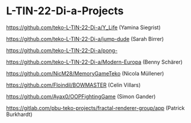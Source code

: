# L-TIN-22-Di-a-Projects

https://github.com/teko-L-TIN-22-Di-a/Y_Life (Yamina Siegrist)

https://github.com/teko-L-TIN-22-Di-a/jump-dude (Sarah Birrer)

https://github.com/teko-L-TIN-22-Di-a/pong-

https://github.com/teko-L-TIN-22-Di-a/Modern-Europa (Benny Schärer)

https://github.com/NicM28/MemoryGameTeko (Nicola Müllener)

https://github.com/Floindil/BOWMASTER (Celin Villars)

https://github.com/Ayax0/OOPFightingGame (Simon Gander)

https://gitlab.com/pbu-teko-projects/fractal-renderer-group/app (Patrick Burkhardt)
